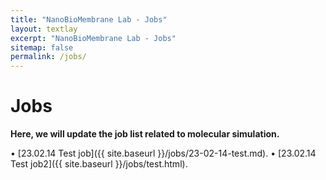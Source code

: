 ```yaml
---
title: "NanoBioMembrane Lab - Jobs"
layout: textlay
excerpt: "NanoBioMembrane Lab - Jobs"
sitemap: false
permalink: /jobs/
---
```


# Jobs

**Here, we will update the job list related to molecular simulation.**

• [23.02.14 Test job]({{ site.baseurl }}/jobs/23-02-14-test.md). 
• [23.02.14 Test job2]({{ site.baseurl }}/jobs/test.html). 
